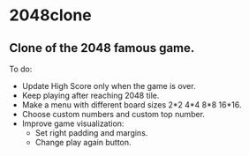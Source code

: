 # 2048clone
Clone of the 2048 famous game.
---
To do:

* Update High Score only when the game is over.
* Keep playing after reaching 2048 tile.
* Make a menu with different board sizes 2\*2 4\*4 8\*8 16\*16.
* Choose custom numbers and custom top number.
* Improve game visualization:
  * Set right padding and margins.
  * Change play again button.